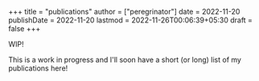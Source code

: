 +++
title = "publications"
author = ["peregrinator"]
date = 2022-11-20
publishDate = 2022-11-20
lastmod = 2022-11-26T00:06:39+05:30
draft = false
+++

WIP!

This is a work in progress and I'll soon have a short (or long) list
of my publications here!
